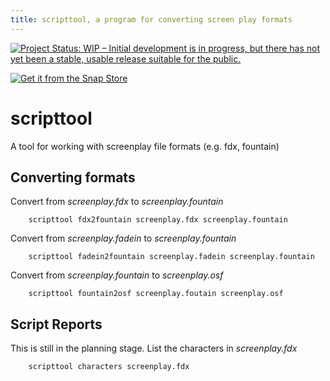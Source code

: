 ```yaml
---
title: scripttool, a program for converting screen play formats
---
```


[![Project Status: WIP – Initial development is in progress, but there has not yet been a stable, usable release suitable for the public.](https://www.repostatus.org/badges/latest/wip.svg)](https://www.repostatus.org/#wip)

[![Get it from the Snap Store](https://snapcraft.io/static/images/badges/en/snap-store-white.svg)](https://snapcraft.io/scripttools)

scripttool
==========

A tool for working with screenplay file formats (e.g. fdx, fountain)

Converting formats
------------------

Convert from *screenplay.fdx* to *screenplay.fountain*

```shell
    scripttool fdx2fountain screenplay.fdx screenplay.fountain
```

Convert from *screenplay.fadein* to *screenplay.fountain*

```shell
    scripttool fadein2fountain screenplay.fadein screenplay.fountain
```

Convert from *screenplay.fountain* to *screenplay.osf*

```shell
    scripttool fountain2osf screenplay.foutain screenplay.osf
```


Script Reports
--------------

This is still in the planning stage. List the characters in *screenplay.fdx*

```shell
    scripttool characters screenplay.fdx
```

